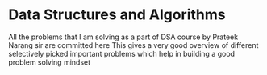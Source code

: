 # Data Structures and Algorithms

All the problems that I am solving as a part of DSA course by Prateek Narang sir are committed here
This gives a very good overview of different selectively picked important problems which help in building a good problem solving mindset
